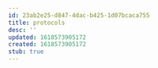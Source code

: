 ```yaml
---
id: 23ab2e25-d847-4dac-b425-1d07bcaca755
title: protocols
desc: ''
updated: 1618573905172
created: 1618573905172
stub: true
---
```


